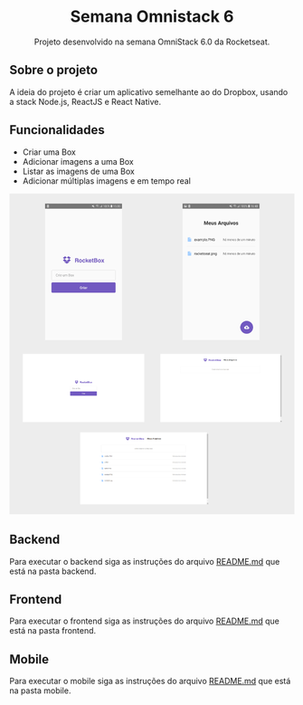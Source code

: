 <h1 align="center">Semana Omnistack 6</h1>
<p align="center">Projeto desenvolvido na semana OmniStack 6.0 da Rocketseat.</p>

## Sobre o projeto

A ideia do projeto é criar um aplicativo semelhante ao do Dropbox, usando a stack Node.js, ReactJS e React Native.

## Funcionalidades

- Criar uma Box
- Adicionar imagens a uma Box
- Listar as imagens de uma Box
- Adicionar múltiplas imagens e em tempo real

<p align="center">
  <img src="./.github/projeto.png" />
</p>

## Backend

Para executar o backend siga as instruções do arquivo [README.md](https://github.com/DouglasVarollo/OmniStack6/blob/master/backend/README.md) que está na pasta backend.


## Frontend

Para executar o frontend siga as instruções do arquivo [README.md](https://github.com/DouglasVarollo/OmniStack6/blob/master/frontend/README.md) que está na pasta frontend.


## Mobile

Para executar o mobile siga as instruções do arquivo [README.md](https://github.com/DouglasVarollo/OmniStack6/blob/master/mobile/README.md) que está na pasta mobile.

